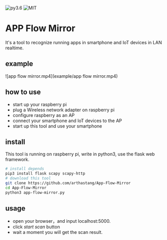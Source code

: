 ![py3.6](https://img.shields.io/badge/python-3.6-blue.svg)
![MIT](https://img.shields.io/github/license/mashape/apistatus.svg)

# APP Flow Mirror
It's a tool to recognize running apps in smartphone and IoT devices in LAN realtime.
## example
![app flow mirror.mp4](example/app flow mirror.mp4)
## how to use
- start up your raspberry pi
- plug a Wireless network adapter on raspberry pi
- configure raspberry as an AP
- connect your smartphone and IoT devices to the AP
- start up this tool and use your smartphone
## install
This tool is running on raspberry pi, write in python3, use the flask web framework.
```bash
# install depends
pip3 install flask scapy scapy-http
# download this tool
git clone https://github.com/arthastang/App-Flow-Mirror
cd App-Flow-Mirror
python3 app-flow-mirror.py
```
## usage
- open your browser，and input localhost:5000.
- click *start scan* button
- wait a moment you will get the scan result.
